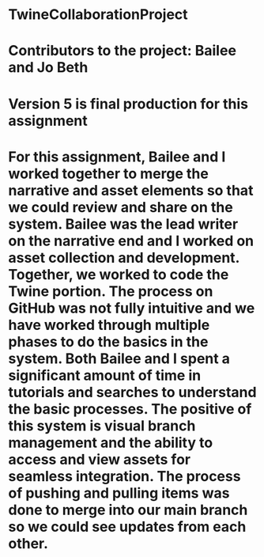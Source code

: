 # TwineCollaborationProject
# Contributors to the project: Bailee and Jo Beth
# Version 5 is final production for this assignment
# For this assignment, Bailee and I worked together to merge the narrative and asset elements so that we could review and share on the system. Bailee was the lead writer on the narrative end and I worked on asset collection and development. Together, we worked to code the Twine portion. The process on GitHub was not fully intuitive and we have worked through multiple phases to do the basics in the system. Both Bailee and I spent a significant amount of time in tutorials and searches to understand the basic processes. The positive of this system is visual branch management and the ability to access and view assets for seamless integration. The process of pushing and pulling items was done to merge into our main branch so we could see updates from each other. 
